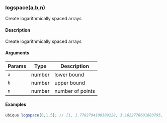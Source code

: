 ### logspace(a,b,n)

Create logarithmically spaced arrays


#### Description

Create logarithmically spaced arrays  



#### Arguments

|Params|Type|Description
|---------|----|-----------
|`a` | number | lower bound
|`b` | number | upper bound
|`n` | number | number of points


#### Examples

```js
ubique.logspace(0,1,5); // [1, 1.7782794100389228, 3.1622776601683795, 5.623413251903491, 10]
```


